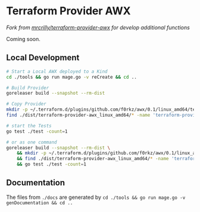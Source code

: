 # Terraform Provider AWX

_Fork from [mrcrilly/terraform-provider-awx](https://github.com/mrcrilly/terraform-provider-awx) for develop additional functions_

Coming soon.

## Local Development

```sh
# Start a Local AWX deployed to a Kind
cd ./tools && go run mage.go -v reCreate && cd ..
```

```sh
# Build Provider
goreleaser build --snapshot --rm-dist

# Copy Provider
mkdir -p ~/.terraform.d/plugins/github.com/f0rkz/awx/0.1/linux_amd64/terraform-provider-awx
find ./dist/terraform-provider-awx_linux_amd64/* -name 'terraform-provider-awx*' -print0 | xargs -0 -I {} mv {} ~/.terraform.d/plugins/github.com/f0rkz/awx/0.1/linux_amd64/terraform-provider-awx

# start the Tests
go test ./test -count=1

# or as one command
goreleaser build --snapshot --rm-dist \
    && mkdir -p ~/.terraform.d/plugins/github.com/f0rkz/awx/0.1/linux_amd64/ \
    && find ./dist/terraform-provider-awx_linux_amd64/* -name 'terraform-provider-awx*' -print0 | xargs -0 -I {} mv {} ~/.terraform.d/plugins/github.com/f0rkz/awx/0.1/linux_amd64/terraform-provider-awx \
    && go test ./test -count=1


```

## Documentation

The files from `./docs` are generated by `cd ./tools && go run mage.go -v genDocumentation && cd ..`
